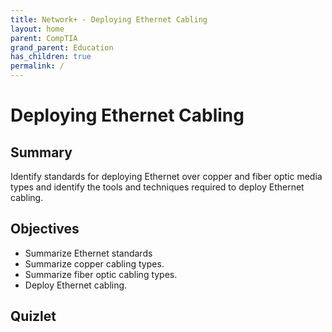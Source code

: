 ```yaml
---
title: Network+ - Deploying Ethernet Cabling
layout: home
parent: CompTIA
grand_parent: Education
has_children: true
permalink: /
---
```


# Deploying Ethernet Cabling

## Summary

Identify standards for deploying Ethernet over copper and fiber optic media types and identify the tools and techniques required to deploy Ethernet cabling.

## Objectives

- Summarize Ethernet standards
- Summarize copper cabling types.
- Summarize fiber optic cabling types.
- Deploy Ethernet cabling.

## Quizlet


